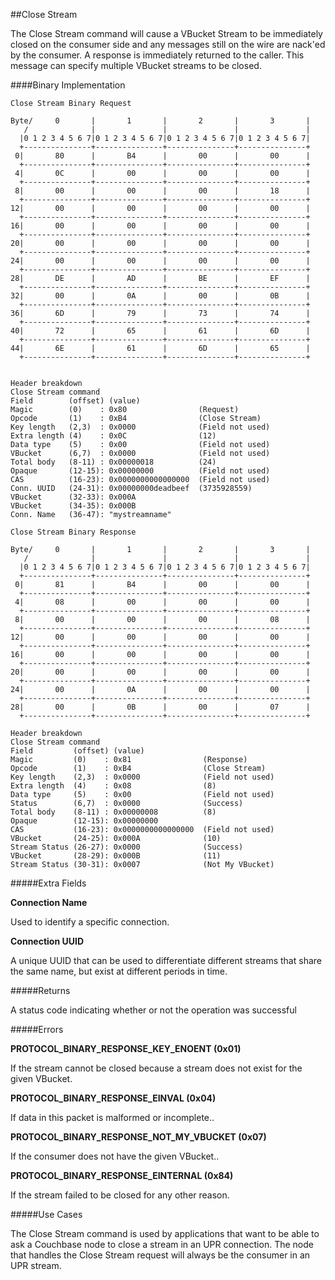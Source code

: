 
##Close Stream

The Close Stream command will cause a VBucket Stream to be immediately closed on the consumer side and any messages still on the wire are nack'ed by the consumer. A response is immediately returned to the caller. This message can specify multiple VBucket streams to be closed.

####Binary Implementation

    Close Stream Binary Request

    Byte/     0       |       1       |       2       |       3       |
       /              |               |               |               |
      |0 1 2 3 4 5 6 7|0 1 2 3 4 5 6 7|0 1 2 3 4 5 6 7|0 1 2 3 4 5 6 7|
      +---------------+---------------+---------------+---------------+
     0|       80      |       B4      |       00      |       00      |
      +---------------+---------------+---------------+---------------+
     4|       0C      |       00      |       00      |       00      |
      +---------------+---------------+---------------+---------------+
     8|       00      |       00      |       00      |       18      |
      +---------------+---------------+---------------+---------------+
    12|       00      |       00      |       00      |       00      |
      +---------------+---------------+---------------+---------------+
    16|       00      |       00      |       00      |       00      |
      +---------------+---------------+---------------+---------------+
    20|       00      |       00      |       00      |       00      |
      +---------------+---------------+---------------+---------------+
    24|       00      |       00      |       00      |       00      |
      +---------------+---------------+---------------+---------------+
    28|       DE      |       AD      |       BE      |       EF      |
      +---------------+---------------+---------------+---------------+
    32|       00      |       0A      |       00      |       0B      |
      +---------------+---------------+---------------+---------------+
    36|       6D      |       79      |       73      |       74      |
      +---------------+---------------+---------------+---------------+
    40|       72      |       65      |       61      |       6D      |
      +---------------+---------------+---------------+---------------+
    44|       6E      |       61      |       6D      |       65      |
      +---------------+---------------+---------------+---------------+


    Header breakdown
    Close Stream command
    Field        (offset) (value)
    Magic        (0)    : 0x80                (Request)
    Opcode       (1)    : 0xB4                (Close Stream)
    Key length   (2,3)  : 0x0000              (Field not used)
    Extra length (4)    : 0x0C                (12)
    Data type    (5)    : 0x00                (Field not used)
    VBucket      (6,7)  : 0x0000              (Field not used)
    Total body   (8-11) : 0x00000018          (24)
    Opaque       (12-15): 0x00000000          (Field not used)
    CAS          (16-23): 0x0000000000000000  (Field not used)
	Conn. UUID   (24-31): 0x00000000deadbeef  (3735928559)
	VBucket      (32-33): 0x000A
	VBucket      (34-35): 0x000B
	Conn. Name   (36-47): "mystreamname"

    Close Stream Binary Response

    Byte/     0       |       1       |       2       |       3       |
       /              |               |               |               |
      |0 1 2 3 4 5 6 7|0 1 2 3 4 5 6 7|0 1 2 3 4 5 6 7|0 1 2 3 4 5 6 7|
      +---------------+---------------+---------------+---------------+
     0|       81      |       B4      |       00      |       00      |
      +---------------+---------------+---------------+---------------+
     4|       08      |       00      |       00      |       00      |
      +---------------+---------------+---------------+---------------+
     8|       00      |       00      |       00      |       08      |
      +---------------+---------------+---------------+---------------+
    12|       00      |       00      |       00      |       00      |
      +---------------+---------------+---------------+---------------+
    16|       00      |       00      |       00      |       00      |
      +---------------+---------------+---------------+---------------+
    20|       00      |       00      |       00      |       00      |
      +---------------+---------------+---------------+---------------+
    24|       00      |       0A      |       00      |       00      |
      +---------------+---------------+---------------+---------------+
    28|       00      |       0B      |       00      |       07      |
      +---------------+---------------+---------------+---------------+

    Header breakdown
    Close Stream command
    Field         (offset) (value)
    Magic         (0)    : 0x81 	           (Response)
    Opcode        (1)    : 0xB4                (Close Stream)
    Key length    (2,3)  : 0x0000              (Field not used)
    Extra length  (4)    : 0x08                (8)
    Data type     (5)    : 0x00                (Field not used)
    Status        (6,7)  : 0x0000              (Success)
    Total body    (8-11) : 0x00000008          (8)
    Opaque        (12-15): 0x00000000
    CAS           (16-23): 0x0000000000000000  (Field not used)
	VBucket       (24-25): 0x000A              (10)
	Stream Status (26-27): 0x0000              (Success)
	VBucket       (28-29): 0x000B              (11)
	Stream Status (30-31): 0x0007              (Not My VBucket)

#####Extra Fields

**Connection Name**

Used to identify a specific connection.

**Connection UUID**

A unique UUID that can be used to differentiate different streams that share the same name, but exist at different periods in time.

#####Returns

A status code indicating whether or not the operation was successful

#####Errors

**PROTOCOL_BINARY_RESPONSE_KEY_ENOENT (0x01)**

If the stream cannot be closed because a stream does not exist for the given VBucket.

**PROTOCOL_BINARY_RESPONSE_EINVAL (0x04)**

If data in this packet is malformed or incomplete..

**PROTOCOL_BINARY_RESPONSE_NOT_MY_VBUCKET (0x07)**

If the consumer does not have the given VBucket..

**PROTOCOL_BINARY_RESPONSE_EINTERNAL (0x84)**

If the stream failed to be closed for any other reason.

#####Use Cases

The Close Stream command is used by applications that want to be able to ask a Couchbase node to close a stream in an UPR connection. The node that handles the Close Stream request will always be the consumer in an UPR stream.


